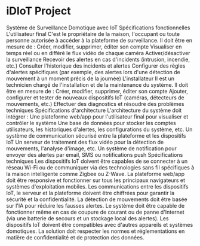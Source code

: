 # iDIoT Project

Système de Surveillance Domotique avec IoT
Spécifications fonctionnelles
L'utilisateur final
C'est le propriétaire de la maison, l'occupant ou toute personne autorisée à accéder à la plateforme de surveillance. Il doit
être en mesure de :
Créer, modifier, supprimer, éditer son compte
Visualiser en temps réel ou en différé le flux vidéo de chaque caméra
Activer/désactiver la surveillance
Recevoir des alertes en cas d'incidents (intrusion, incendie, etc.)
Consulter l'historique des incidents et alertes
Configurer des règles d'alertes spécifiques (par exemple, des alertes lors d'une détection de mouvement à un moment
précis de la journée)
L'installateur
Il est un technicien chargé de l'installation et de la maintenance du système. Il doit être en mesure de :
Créer, modifier, supprimer, éditer son compte
Ajouter, configurer et tester de nouveaux dispositifs IoT (caméras, détecteurs de mouvements, etc.)
Effectuer des diagnostics et résoudre des problèmes techniques
Spécifications d'architecture
L'architecture du système doit intégrer :
Une plateforme web/app pour l'utilisateur final pour visualiser et contrôler le système
Une base de données pour stocker les comptes utilisateurs, les historiques d'alertes, les configurations du système,
etc.
Un système de communication sécurisé entre la plateforme et les dispositifs IoT
Un serveur de traitement des flux vidéo pour la détection de mouvements, l'analyse d'image, etc.
Un système de notification pour envoyer des alertes par email, SMS ou notifications push
Spécifications techniques
Les dispositifs IoT doivent être capables de se connecter à un réseau Wi-Fi ou de communiquer via des technologies
sans fil spécifiques à la maison intelligente comme Zigbee ou Z-Wave.
La plateforme web/app doit être responsive et fonctionner sur tous les principaux navigateurs et systèmes
d'exploitation mobiles.
Les communications entre les dispositifs IoT, le serveur et la plateforme doivent être chiffrées pour garantir la sécurité
et la confidentialité.
La détection de mouvements doit être basée sur l'IA pour réduire les fausses alertes.
Le système doit être capable de fonctionner même en cas de coupure de courant ou de panne d'Internet (via une
batterie de secours et un stockage local des alertes).
Les dispositifs IoT doivent être compatibles avec d'autres appareils et systèmes domotiques.
La solution doit respecter les normes et réglementations en matière de confidentialité et de protection des données.

